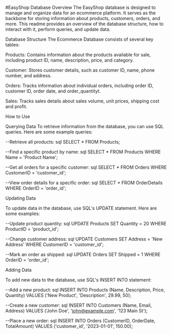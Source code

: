 #EasyShop Database
Overview
The EasyShop database is designed to manage and organize data for an ecommerce platform. 
It serves as the backbone for storing information about products, customers, orders, and more. 
This readme provides an overview of the database structure, how to interact with it, perform queries, and update data.

Database Structure
The Ecommerce Database consists of several key tables:

Products: Contains information about the products available for sale, including product ID, name, description, price, and category.

Customer: Stores customer details, such as customer ID, name, phone number, and address.

Orders: Tracks information about individual orders, including order ID, customer ID, order date, and order_quantityt.

Sales: Tracks sales details about sales volume, unit prices, shipping cost and profit.

How to Use

Querying Data
To retrieve information from the database, you can use SQL queries. Here are some example queries:

--Retrieve all products:
sql
SELECT * FROM Products;

--Find a specific product by name:
sql
SELECT * FROM Products WHERE Name = 'Product Name';


--Get all orders for a specific customer:
sql
SELECT * FROM Orders WHERE CustomerID = 'customer_id';


--View order details for a specific order:
sql
SELECT * FROM OrderDetails WHERE OrderID = 'order_id';


Updating Data

To update data in the database, use SQL's UPDATE statement. Here are some examples:

--Update product quantity:
sql
UPDATE Products SET Quantity = 20 WHERE ProductID = 'product_id';


--Change customer address:
sql
UPDATE Customers SET Address = 'New Address' WHERE CustomerID = 'customer_id';


--Mark an order as shipped:
sql
UPDATE Orders SET Shipped = 1 WHERE OrderID = 'order_id';

Adding Data

To add new data to the database, use SQL's INSERT INTO statement:

--Add a new product:
sql
INSERT INTO Products (Name, Description, Price, Quantity) VALUES ('New Product', 'Description', 29.99, 50);

--Create a new customer:
sql
INSERT INTO Customers (Name, Email, Address) VALUES ('John Doe', 'john@example.com', '123 Main St');


--Place a new order:
sql
INSERT INTO Orders (CustomerID, OrderDate, TotalAmount) VALUES ('customer_id', '2023-01-01', 150.00);








